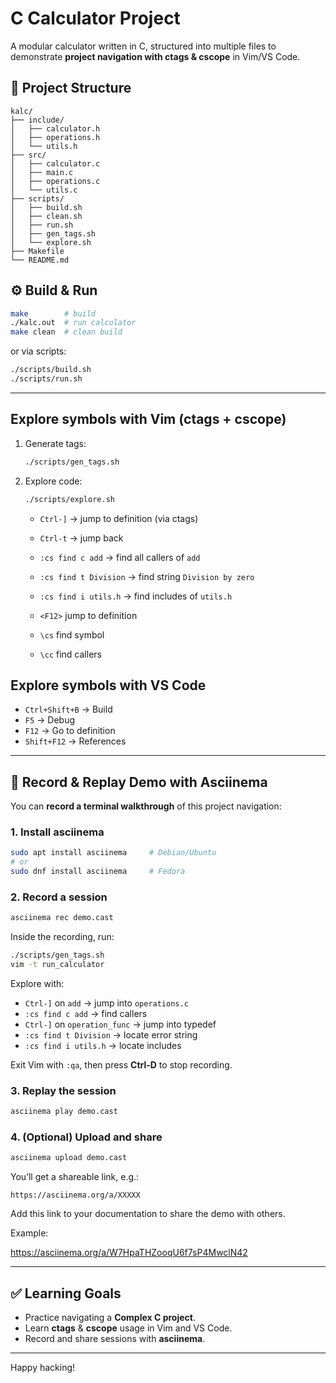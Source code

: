 # C Calculator Project

A modular calculator written in C, structured into multiple files to demonstrate
**project navigation with ctags & cscope** in Vim/VS Code.

## 📂 Project Structure

```
kalc/
├── include/
│   ├── calculator.h
│   ├── operations.h
│   └── utils.h
├── src/
│   ├── calculator.c
│   ├── main.c
│   ├── operations.c
│   └── utils.c
├── scripts/
│   ├── build.sh
│   ├── clean.sh
│   ├── run.sh
│   ├── gen_tags.sh
│   └── explore.sh
├── Makefile
└── README.md
```

## ⚙️ Build & Run

```bash
make        # build
./kalc.out  # run calculator
make clean  # clean build
```

or via scripts:

```bash
./scripts/build.sh
./scripts/run.sh
```

---

## Explore symbols with Vim (ctags + cscope)

1. Generate tags:

   ```bash
   ./scripts/gen_tags.sh
   ```

2. Explore code:

   ```bash
   ./scripts/explore.sh
   ```

   - `Ctrl-]` → jump to definition (via ctags)
   - `Ctrl-t` → jump back
   - `:cs find c add` → find all callers of `add`
   - `:cs find t Division` → find string `Division by zero`
   - `:cs find i utils.h` → find includes of `utils.h`

   - `<F12>` jump to definition
   - `\cs` find symbol
   - `\cc` find callers

## Explore symbols with VS Code

   - `Ctrl+Shift+B` → Build
   - `F5` → Debug
   - `F12` → Go to definition
   - `Shift+F12` → References

---

## 🎥 Record & Replay Demo with Asciinema

You can **record a terminal walkthrough** of this project navigation:

### 1. Install asciinema

```bash
sudo apt install asciinema     # Debian/Ubuntu
# or
sudo dnf install asciinema     # Fedora
```

### 2. Record a session

```bash
asciinema rec demo.cast
```

Inside the recording, run:

```bash
./scripts/gen_tags.sh
vim -t run_calculator
```

Explore with:
- `Ctrl-]` on `add` → jump into `operations.c`
- `:cs find c add` → find callers
- `Ctrl-]` on `operation_func` → jump into typedef
- `:cs find t Division` → locate error string
- `:cs find i utils.h` → locate includes

Exit Vim with `:qa`, then press **Ctrl-D** to stop recording.

### 3. Replay the session

```bash
asciinema play demo.cast
```

### 4. (Optional) Upload and share

```bash
asciinema upload demo.cast
```

You’ll get a shareable link, e.g.:

```
https://asciinema.org/a/XXXXX
```

Add this link to your documentation to share the demo with others.

Example:

https://asciinema.org/a/W7HpaTHZooqU6f7sP4MwclN42

---

## ✅ Learning Goals

- Practice navigating a **Complex C project**.
- Learn **ctags** & **cscope** usage in Vim and VS Code.
- Record and share sessions with **asciinema**.

---

Happy hacking!
